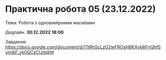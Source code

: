 # Практична робота 05 (23.12.2022)</b>

Тема: Робота з одновимірними масивами

Дедлайн: <b>30.12.2022 18:00</b>

Завдання: https://docs.google.com/document/d/1TtRhScLzO2jeFROsH8KXvb6FnQhfSymibF_yk0QCsCU/edit#
